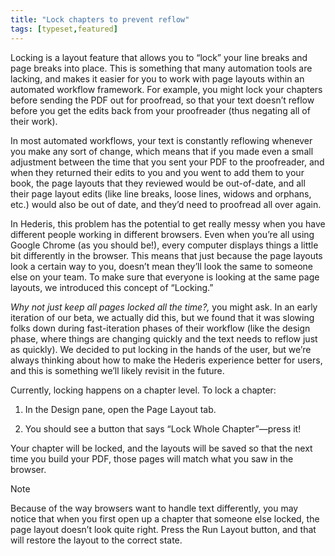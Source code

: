 ```yaml
---
title: "Lock chapters to prevent reflow"
tags: [typeset,featured]
---
```

 
<html><body><section data-type="chapter" class="hsecchapter" data-hederis-type="hsecchapter" id="page-locking" data-pi-attrs="id: page-locking; data-tags: typeset,featured;" role="doc-chapter" data-tags="typeset,featured" data-author-name=" " data-book-title=" " title="Lock chapters to prevent reflow"><p class="hblkp" data-hederis-type="hblkp" id="pQ7ecfo2J">Locking is a layout feature that allows you to &#8220;lock&#8221; your line breaks and page breaks into place. This is something that many automation tools are lacking, and makes it easier for you to work with page layouts within an automated workflow framework. For example, you might lock your chapters before sending the PDF out for proofread, so that your text doesn&#8217;t reflow before you get the edits back from your proofreader (thus negating all of their work). </p><p class="hblkp" data-hederis-type="hblkp" id="pkx8MQrgq">In most automated workflows, your text is constantly reflowing whenever you make any sort of change, which means that if you made even a small adjustment between the time that you sent your PDF to the proofreader, and when they returned their edits to you and you went to add them to your book, the page layouts that they reviewed would be out-of-date, and all their page layout edits (like line breaks, loose lines, widows and orphans, etc.) would also be out of date, and they&#8217;d need to proofread all over again. </p><p class="hblkp" data-hederis-type="hblkp" id="pqOGtK9Pp">In Hederis, this problem has the potential to get really messy when you have different people working in different browsers. Even when you&#8217;re all using Google Chrome (as you should be!), every computer displays things a little bit differently in the browser. This means that just because the page layouts look a certain way to you, doesn&#8217;t mean they&#8217;ll look the same to someone else on your team. To make sure that everyone is looking at the same page layouts, we introduced this concept of &#8220;Locking.&#8221;</p><p class="hblkp" data-hederis-type="hblkp" id="pg6vQ0R8a"><em data-hederis-type="hspanem" id="prV3vbXWO">Why not just keep all pages locked all the time?,</em> you might ask. In an early iteration of our beta, we actually did this, but we found that it was slowing folks down during fast-iteration phases of their workflow (like the design phase, where things are changing quickly and the text needs to reflow just as quickly). We decided to put locking in the hands of the user, but we&#8217;re always thinking about how to make the Hederis experience better for users, and this is something we&#8217;ll likely revisit in the future.</p><p class="hblkp" data-hederis-type="hblkp" id="prrTfb2zZ">Currently, locking happens on a chapter level. To lock a chapter:</p><ol class="hwprnumlist" data-hederis-type="hwprnumlist" id="pOFryq27z"><li class="hblkoli" data-hederis-type="hblkoli" id="lixl1i3yQD"><p class="hblkoli" data-hederis-type="hblklip" id="pHFW9kaxm">In the Design pane, open the Page Layout tab.</p></li><li class="hblkoli" data-hederis-type="hblkoli" id="li6WTB71AU"><p class="hblkoli" data-hederis-type="hblklip" id="pxX84fVNO">You should see a button that says &#8220;Lock Whole Chapter&#8221;&#8212;press it!</p></li></ol><p class="hblkp" data-hederis-type="hblkp" id="pb0HgSR79">Your chapter will be locked, and the layouts will be saved so that the next time you build your PDF, those pages will match what you saw in the browser.</p><div class="hwprbox box" data-hederis-type="hwprbox" id="pBY9XKC25" data-type="sidebar"><p class="hblktype" data-hederis-type="hblktype" id="pH6lycDRE">Note</p><p class="hblkp" data-hederis-type="hblkp" id="pe074K68n">Because of the way browsers want to handle text differently, you may notice that when you first open up a chapter that someone else locked, the page layout doesn&#8217;t look quite right. Press the Run Layout button, and that will restore the layout to the correct state.</p></div></section></body></html>
